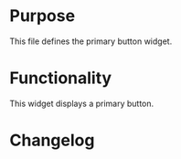 # Purpose

This file defines the primary button widget.

# Functionality

This widget displays a primary button.

# Changelog

